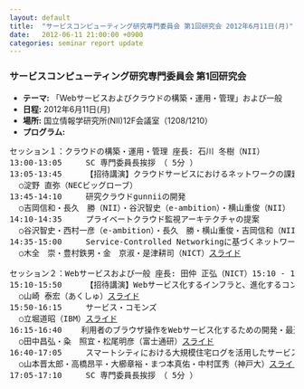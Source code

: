 ```yaml
---
layout: default
title:  "サービスコンピューティング研究専門委員会 第1回研究会 2012年6月11日(月)"
date:   2012-06-11 21:00:00 +0900
categories: seminar report update
---
```


### サービスコンピューティング研究専門委員会 第1回研究会
- __テーマ:__ 「Webサービスおよびクラウドの構築・運用・管理」および一般
- __日程:__ 2012年6月11日(月)
- __場所:__ 国立情報学研究所(NII)12F会議室（1208/1210）
- __プログラム:__


<pre>
セッション１：クラウドの構築・運用・管理 座長: 石川 冬樹（NII）
13:00-13:05 	SC 専門委員長挨拶　（ 5分 ）
13:05-13:45 	【招待講演】クラウドサービスにおけるネットワークの課題と今後
  ○淀野 直弥（NECビッグローブ）
13:45-14:10 	研究クラウドgunniiの開発
  ○吉岡信和・長久　勝（NII）・谷沢智史（e-ambition）・横山重俊（NII） <a href="/assets/file20120611/yoshioka_slide.pdf">スライド</a>
14:10-14:35 	プライベートクラウド監視アーキテクチャの提案
  ○谷沢智史・西村一彦（e-ambition）・長久　勝・横山重俊・吉岡信和（NII）
14:35-15:00 	Service-Controlled Networkingに基づくネットワークフローの動的制御手法
  ○木全　崇・豊村鉄男・金　京淑・是津耕司（NICT）<a href="/assets/file20120611/kimata_slide.pdf">スライド</a>

セッション２：Webサービスおよび一般 座長: 田仲 正弘（NICT）15:10 - 17:10 
15:10-15:50 	【招待講演】Webサービス化するインフラと、進化するコンピュータの概念
  ○山崎 泰宏（あくしゅ）<a href="/assets/file20120611/yamazaki_slide.pdf">スライド</a>
15:50-16:15 	サービス・コモンズ
  ○立堀道昭（IBM）<a href="/assets/file20120611/tatsubori_slide.pdf">スライド</a>
16:15-16:40    利用者のブラウザ操作をWebサービス化するための開発・最適化支援環境
  ○田中昌弘・粂　照宜・松尾明彦（富士通研）<a href="/assets/file20120611/tanaka_slide.pdf">スライド</a>
16:40-17:05 	スマートシティにおける大規模住宅ログを活用したサービスの検討
  ○山本晋太郎・高橋昂平・大櫛章裕・まつ本真佑・中村匡秀（神戸大）<a href="/assets/file20120611/yamamoto_slide.pdf">スライド</a>
17:05-17:10 	SC 専門委員長挨拶　（ 5分 ）
</pre>


